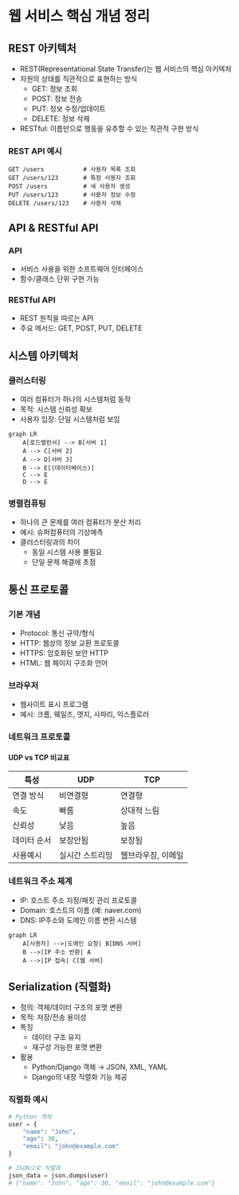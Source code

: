 # 웹 서비스 핵심 개념 정리

## REST 아키텍처
- REST(Representational State Transfer)는 웹 서비스의 핵심 아키텍처
- 자원의 상태를 직관적으로 표현하는 방식
  - GET: 정보 조회
  - POST: 정보 전송
  - PUT: 정보 수정/업데이트
  - DELETE: 정보 삭제
- RESTful: 이름만으로 행동을 유추할 수 있는 직관적 구현 방식

### REST API 예시
```
GET /users           # 사용자 목록 조회
GET /users/123       # 특정 사용자 조회
POST /users          # 새 사용자 생성
PUT /users/123       # 사용자 정보 수정
DELETE /users/123    # 사용자 삭제
```

## API & RESTful API
### API
- 서비스 사용을 위한 소프트웨어 인터페이스
- 함수/클래스 단위 구현 가능

### RESTful API
- REST 원칙을 따르는 API
- 주요 메서드: GET, POST, PUT, DELETE

## 시스템 아키텍처
### 클러스터링
- 여러 컴퓨터가 하나의 시스템처럼 동작
- 목적: 시스템 신뢰성 확보
- 사용자 입장: 단일 시스템처럼 보임

```mermaid
graph LR
    A[로드밸런서] --> B[서버 1]
    A --> C[서버 2]
    A --> D[서버 3]
    B --> E[(데이터베이스)]
    C --> E
    D --> E
```

### 병렬컴퓨팅
- 하나의 큰 문제를 여러 컴퓨터가 분산 처리
- 예시: 슈퍼컴퓨터의 기상예측
- 클러스터링과의 차이
  - 동일 시스템 사용 불필요
  - 단일 문제 해결에 초점

## 통신 프로토콜
### 기본 개념
- Protocol: 통신 규약/형식
- HTTP: 웹상의 정보 교환 프로토콜
- HTTPS: 암호화된 보안 HTTP
- HTML: 웹 페이지 구조화 언어

### 브라우저
- 웹사이트 표시 프로그램
- 예시: 크롬, 웨일즈, 엣지, 사파리, 익스플로러

### 네트워크 프로토콜
#### UDP vs TCP 비교표
| 특성 | UDP | TCP |
|------|-----|-----|
| 연결 방식 | 비연결형 | 연결형 |
| 속도 | 빠름 | 상대적 느림 |
| 신뢰성 | 낮음 | 높음 |
| 데이터 순서 | 보장안됨 | 보장됨 |
| 사용예시 | 실시간 스트리밍 | 웹브라우징, 이메일 |

### 네트워크 주소 체계
- IP: 호스트 주소 지정/패킷 관리 프로토콜
- Domain: 호스트의 이름 (예: naver.com)
- DNS: IP주소와 도메인 이름 변환 시스템

```mermaid
graph LR
    A[사용자] -->|도메인 요청| B[DNS 서버]
    B -->|IP 주소 반환| A
    A -->|IP 접속| C[웹 서버]
```

## Serialization (직렬화)
- 정의: 객체/데이터 구조의 포맷 변환
- 목적: 저장/전송 용이성
- 특징
  - 데이터 구조 유지
  - 재구성 가능한 포맷 변환
- 활용
  - Python/Django 객체 → JSON, XML, YAML
  - Django의 내장 직렬화 기능 제공

### 직렬화 예시
```python
# Python 객체
user = {
    "name": "John",
    "age": 30,
    "email": "john@example.com"
}

# JSON으로 직렬화
json_data = json.dumps(user)
# {"name": "John", "age": 30, "email": "john@example.com"}
```